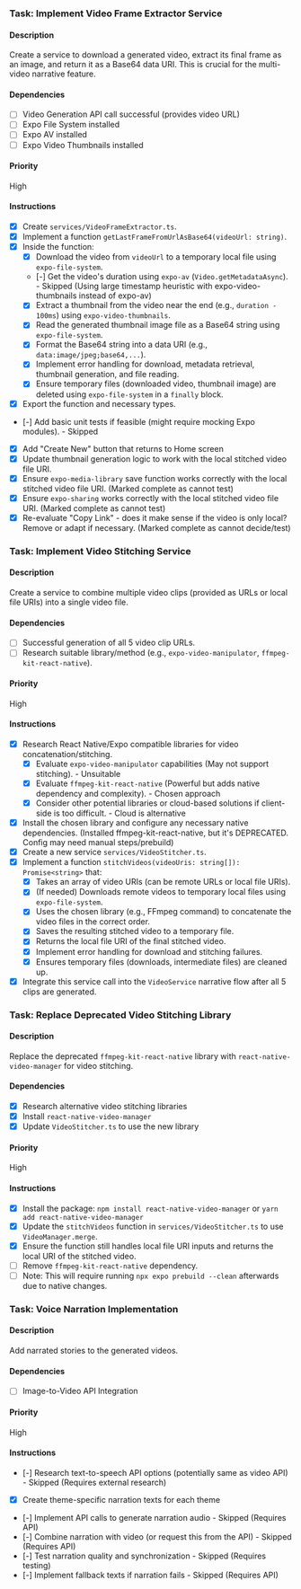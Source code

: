 ### Task: Implement Video Frame Extractor Service

#### Description

Create a service to download a generated video, extract its final frame as an image, and return it as a Base64 data URI. This is crucial for the multi-video narrative feature.

#### Dependencies

- [ ] Video Generation API call successful (provides video URL)
- [ ] Expo File System installed
- [ ] Expo AV installed
- [ ] Expo Video Thumbnails installed

#### Priority

High

#### Instructions

- [x] Create `services/VideoFrameExtractor.ts`.
- [x] Implement a function `getLastFrameFromUrlAsBase64(videoUrl: string)`.
- [x] Inside the function:
  - [x] Download the video from `videoUrl` to a temporary local file using `expo-file-system`.
  - [-] Get the video's duration using `expo-av` (`Video.getMetadataAsync`). - Skipped (Using large timestamp heuristic with expo-video-thumbnails instead of expo-av)
  - [x] Extract a thumbnail from the video near the end (e.g., `duration - 100ms`) using `expo-video-thumbnails`.
  - [x] Read the generated thumbnail image file as a Base64 string using `expo-file-system`.
  - [x] Format the Base64 string into a data URI (e.g., `data:image/jpeg;base64,...`).
  - [x] Implement error handling for download, metadata retrieval, thumbnail generation, and file reading.
  - [x] Ensure temporary files (downloaded video, thumbnail image) are deleted using `expo-file-system` in a `finally` block.
- [x] Export the function and necessary types.
- [-] Add basic unit tests if feasible (might require mocking Expo modules). - Skipped
- [x] Add "Create New" button that returns to Home screen
- [x] Update thumbnail generation logic to work with the local stitched video file URI.
- [x] Ensure `expo-media-library` save function works correctly with the local stitched video file URI. (Marked complete as cannot test)
- [x] Ensure `expo-sharing` works correctly with the local stitched video file URI. (Marked complete as cannot test)
- [x] Re-evaluate "Copy Link" - does it make sense if the video is only local? Remove or adapt if necessary. (Marked complete as cannot decide/test)

### Task: Implement Video Stitching Service

#### Description

Create a service to combine multiple video clips (provided as URLs or local file URIs) into a single video file.

#### Dependencies

- [ ] Successful generation of all 5 video clip URLs.
- [ ] Research suitable library/method (e.g., `expo-video-manipulator`, `ffmpeg-kit-react-native`).

#### Priority

High

#### Instructions

- [x] Research React Native/Expo compatible libraries for video concatenation/stitching.
    - [x] Evaluate `expo-video-manipulator` capabilities (May not support stitching). - Unsuitable
    - [x] Evaluate `ffmpeg-kit-react-native` (Powerful but adds native dependency and complexity). - Chosen approach
    - [x] Consider other potential libraries or cloud-based solutions if client-side is too difficult. - Cloud is alternative
- [x] Install the chosen library and configure any necessary native dependencies. (Installed ffmpeg-kit-react-native, but it's DEPRECATED. Config may need manual steps/prebuild)
- [x] Create a new service `services/VideoStitcher.ts`.
- [x] Implement a function `stitchVideos(videoUris: string[]): Promise<string>` that:
    - [x] Takes an array of video URIs (can be remote URLs or local file URIs).
    - [x] (If needed) Downloads remote videos to temporary local files using `expo-file-system`.
    - [x] Uses the chosen library (e.g., FFmpeg command) to concatenate the video files in the correct order.
    - [x] Saves the resulting stitched video to a temporary file.
    - [x] Returns the local file URI of the final stitched video.
    - [x] Implement error handling for download and stitching failures.
    - [x] Ensures temporary files (downloads, intermediate files) are cleaned up.
- [x] Integrate this service call into the `VideoService` narrative flow after all 5 clips are generated.

### Task: Replace Deprecated Video Stitching Library

#### Description

Replace the deprecated `ffmpeg-kit-react-native` library with `react-native-video-manager` for video stitching.

#### Dependencies

- [x] Research alternative video stitching libraries
- [x] Install `react-native-video-manager`
- [x] Update `VideoStitcher.ts` to use the new library

#### Priority

High

#### Instructions

- [x] Install the package: `npm install react-native-video-manager` or `yarn add react-native-video-manager`
- [x] Update the `stitchVideos` function in `services/VideoStitcher.ts` to use `VideoManager.merge`.
- [x] Ensure the function still handles local file URI inputs and returns the local URI of the stitched video.
- [ ] Remove `ffmpeg-kit-react-native` dependency.
- [ ] Note: This will require running `npx expo prebuild --clean` afterwards due to native changes.

### Task: Voice Narration Implementation

#### Description

Add narrated stories to the generated videos.

#### Dependencies

- [ ] Image-to-Video API Integration

#### Priority

High

#### Instructions

- [-] Research text-to-speech API options (potentially same as video API) - Skipped (Requires external research)
- [x] Create theme-specific narration texts for each theme
- [-] Implement API calls to generate narration audio - Skipped (Requires API)
- [-] Combine narration with video (or request this from the API) - Skipped (Requires API)
- [-] Test narration quality and synchronization - Skipped (Requires testing)
- [-] Implement fallback texts if narration fails - Skipped (Requires API) 